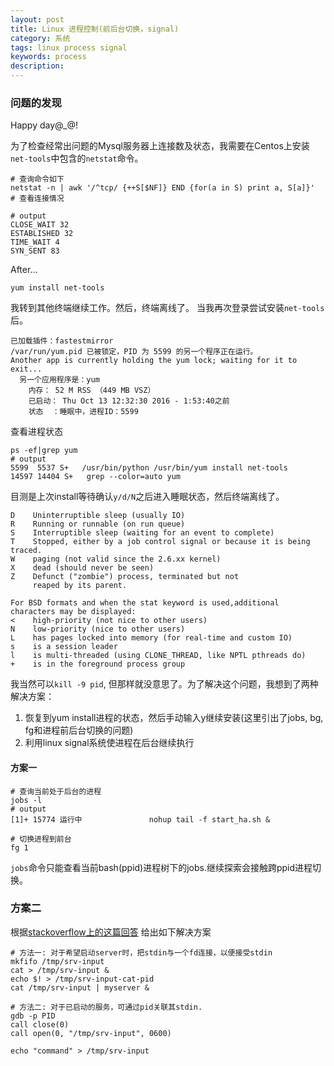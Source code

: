 ```yaml
---
layout: post
title: Linux 进程控制(前后台切换，signal)
category: 系统
tags: linux process signal
keywords: process
description:
---
```


### 问题的发现

Happy day@\_@!

为了检查经常出问题的Mysql服务器上连接数及状态，我需要在Centos上安装`net-tools`中包含的`netstat`命令。

```shell
# 查询命令如下
netstat -n | awk '/^tcp/ {++S[$NF]} END {for(a in S) print a, S[a]}'  # 查看连接情况

# output
CLOSE_WAIT 32
ESTABLISHED 32
TIME_WAIT 4
SYN_SENT 83
```
After...

```shell
yum install net-tools
```
我转到其他终端继续工作。然后，终端离线了。
当我再次登录尝试安装`net-tools`后。

```shell
已加载插件：fastestmirror
/var/run/yum.pid 已被锁定，PID 为 5599 的另一个程序正在运行。
Another app is currently holding the yum lock; waiting for it to exit...
  另一个应用程序是：yum
    内存： 52 M RSS （449 MB VSZ）
    已启动： Thu Oct 13 12:32:30 2016 - 1:53:40之前
    状态  ：睡眠中，进程ID：5599
```
查看进程状态

```shell
ps -ef|grep yum
# output
5599  5537 S+   /usr/bin/python /usr/bin/yum install net-tools
14597 14404 S+   grep --color=auto yum
```
目测是上次install等待确认`y/d/N`之后进入睡眠状态，然后终端离线了。

```shell
D    Uninterruptible sleep (usually IO)
R    Running or runnable (on run queue)
S    Interruptible sleep (waiting for an event to complete)
T    Stopped, either by a job control signal or because it is being traced.
W    paging (not valid since the 2.6.xx kernel)
X    dead (should never be seen)
Z    Defunct ("zombie") process, terminated but not
     reaped by its parent.

For BSD formats and when the stat keyword is used,additional characters may be displayed:
<    high-priority (not nice to other users)
N    low-priority (nice to other users)
L    has pages locked into memory (for real-time and custom IO)
s    is a session leader
l    is multi-threaded (using CLONE_THREAD, like NPTL pthreads do)
+    is in the foreground process group
```

我当然可以`kill -9 pid`, 但那样就没意思了。为了解决这个问题，我想到了两种解决方案：
1. 恢复到yum install进程的状态，然后手动输入y继续安装(这里引出了jobs, bg, fg和进程前后台切换的问题)
2. 利用linux signal系统使进程在后台继续执行

#### 方案一

```shell
# 查询当前处于后台的进程
jobs -l
# output
[1]+ 15774 运行中               nohup tail -f start_ha.sh &

# 切换进程到前台
fg 1
```
`jobs`命令只能查看当前bash(ppid)进程树下的jobs.继续探索会接触跨ppid进程切换。

### 方案二

根据[stackoverflow上的这篇回答](http://serverfault.com/questions/188936/writing-to-stdin-of-background-process/297095#297095)
给出如下解决方案

```shell
# 方法一: 对于希望启动server时，把stdin与一个fd连接，以便接受stdin
mkfifo /tmp/srv-input
cat > /tmp/srv-input &
echo $! > /tmp/srv-input-cat-pid
cat /tmp/srv-input | myserver &

# 方法二: 对于已启动的服务，可通过pid关联其stdin.
gdb -p PID
call close(0)
call open(0, "/tmp/srv-input", 0600)

echo "command" > /tmp/srv-input
```
